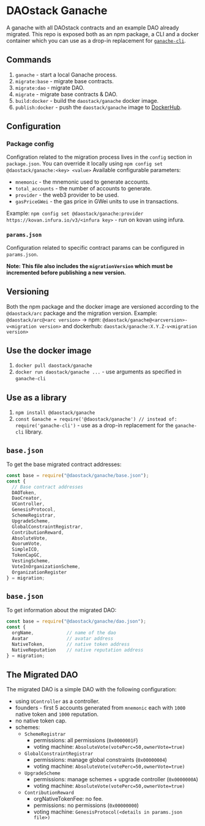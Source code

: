 # DAOstack Ganache

A ganache with all DAOstack contracts and an example DAO already migrated.
This repo is exposed both as an npm package, a CLI and a docker container which you can use as a drop-in replacement for [`ganache-cli`](https://github.com/trufflesuite/ganache-cli#using-ganache-cli).

## Commands

1. `ganache` - start a local Ganache process.
2. `migrate:base` - migrate base contracts.
3. `migrate:dao` - migrate DAO.
4. `migrate` - migrate base contracts & DAO.
5. `build:docker` - build the `daostack/ganache` docker image.
6. `publish:docker` - push the `daostack/ganache` image to [DockerHub](https://hub.docker.com/).

## Configuration

### Package config

Configration related to the migration process lives in the `config` section in `package.json`.
You can override it locally using `npm config set @daostack/ganache:<key> <value>`
Available configurable parameters:

- `mnemonic` - the mnemonic used to generate accounts.
- `total_accounts` - the number of accounts to generate.
- `provider` - the web3 provider to be used.
- `gasPriceGWei` - the gas price in GWei units to use in transactions.

Example: `npm config set @daostack/ganache:provider https://kovan.infura.io/v3/<infura key>` - run on kovan using infura.

### `params.json`

Configuration related to specific contract params can be configured in `params.json`.

**Note: This file also includes the `migrationVersion` which must be incremented before publishing a new version.**

## Versioning

Both the npm package and the docker image are versioned according to the `@daostack/arc` package and the migration version.
Example: `@daostack/arc@<arc version>` -> npm: `@daostack/ganache@<arcversion>-v<migration version>` and dockerhub: `daostack/ganache:X.Y.Z-v<migration version>`

## Use the docker image

1. `docker pull daostack/ganache`
2. `docker run daostack/ganache ...` - use arguments as specified in `ganache-cli`

## Use as a library

1. `npm install @daostack/ganache`
2. `const Ganache = require('@daostack/ganache') // instead of: require('ganache-cli')` - use as a drop-in replacement for the `ganache-cli` library.

## `base.json`

To get the base migrated contract addresses:

```javascript
const base = require("@daostack/ganache/base.json");
const {
  // Base contract addresses
  DAOToken,
  DaoCreator,
  UController,
  GenesisProtocol,
  SchemeRegistrar,
  UpgradeScheme,
  GlobalConstraintRegistrar,
  ContributionReward,
  AbsoluteVote,
  QuorumVote,
  SimpleICO,
  TokenCapGC,
  VestingScheme,
  VoteInOrganizationScheme,
  OrganizationRegister
} = migration;
```

## `base.json`

To get information about the migrated DAO:

```javascript
const base = require("@daostack/ganache/dao.json");
const {
  orgName,            // name of the dao
  Avatar              // avatar address
  NativeToken,        // native token address
  NativeReputation    // native reputation address
} = migration;
```

## The Migrated DAO

The migrated DAO is a simple DAO with the following configuration:

- using `UController` as a controller.
- founders - first 5 accounts generated from `mnemonic` each with `1000` native token and `1000` reputation.
- no native token cap.
- schemes:
  - `SchemeRegistrar`
    - permissions: all permissions (`0x0000001F`)
    - voting machine: `AbsoluteVote(votePerc=50,ownerVote=true)`
  - `GlobalConstraintRegistrar`
    - permissions: manage global constraints (`0x00000004`)
    - voting machine: `AbsoluteVote(votePerc=50,ownerVote=true)`
  - `UpgradeScheme`
    - permissions: manage schemes + upgrade controller (`0x0000000A`)
    - voting machine: `AbsoluteVote(votePerc=50,ownerVote=true)`
  - `ContributionReward`
    - orgNativeTokenFee: no fee.
    - permissions: no permissions (`0x00000000`)
    - voting machine: `GenesisProtocol(<details in params.json file>)`
